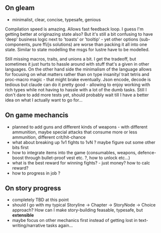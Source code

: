 ## On gleam

 -  minimalist, clear, concise, typesafe, genious
 
Compilation speed is amazing. Allows fast feedback loop. I guess I'm getting better at originazing state also? 
But it's still a bit confusing to have 'deep' business logic next to 'toasts' or 'tooltip' - yet other options (sub-components, pure ffi/js solutions) are worse than packing it all into one state. Similar to state modelling the msgs for lustre have to be modelled.

Still missing macros, traits, and unions a bit. I get the tradeoff, but sometimes it just hurts to hassle around with stuff that's a given in other languages. On the other hand side the minimalism of the language allows for focusing on what matters rather than on type insanity/ trait tetris and proc-macro magic - that might brake eventually. Json encode, decode is tedious but claude can do it pretty good - allowing to enjoy working with rich types while not having to hassle with a lot of the dumb tasks. Still I don't dare to add more tests yet, should probably wait till I have a better idea on what I actually want to go for... 


## On game mechancis

 - planned to add guns and different kinds of weapons - with different ammunition, maybe special attacks that consume more or less ammunition, different crit/hit-chance
 - what about breaking up 1v1 fights to 1vN ? maybe figure out some other bits first
 - how to integrate items into the game (consumables, weapons, defence-boost through bullet-proof vest etc. ?, how to unlock etc...)
 - what is the best reward for winning fights? - just money? how to calc reward? 
 - how to progress in job ? 


## On story progress

 - completely TBD at this point
 - should I go with my typical Storyline -> Chapter -> StoryNode -> Choice approach? How can I make story-building feasable, typesafe, but **extensible** 
 - maybe focus on other mechanics first instead of getting lost in text-writing/narrative tasks again...



